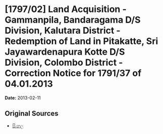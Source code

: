 # [1797/02] Land Acquisition - Gammanpila, Bandaragama D/S Division, Kalutara District - Redemption of Land in Pitakatte, Sri Jayawardenapura Kotte D/S Division, Colombo District - Correction Notice for 1791/37 of 04.01.2013

**Date:** 2013-02-11

## Original Sources

- [සිංහල](https://documents.gov.lk/view/extra-gazettes/2013/2/1797-02_S.pdf)
